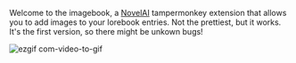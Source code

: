 Welcome to the imagebook, a [NovelAI](https://novelai.net/) tampermonkey extension that allows you to add images to your lorebook entries. Not the prettiest, but it works. It's the first version, so there might be unkown bugs!

![ezgif com-video-to-gif](https://github.com/SalokinGreen/Imagebook/assets/50830205/bcdc7ecf-c778-4955-8e64-2e2b0314cdd9)
